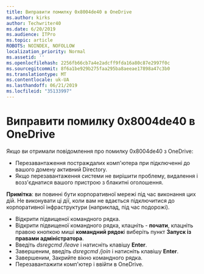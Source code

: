 ```yaml
---
title: Виправити помилку 0x8004de40 в OneDrive
ms.author: kirks
author: Techwriter40
ms.date: 6/20/2019
ms.audience: ITPro
ms.topic: article
ROBOTS: NOINDEX, NOFOLLOW
localization_priority: Normal
ms.assetid: ''
ms.openlocfilehash: 2256fb66cb7a4e2adcff9fda16a80c87e2997f0c
ms.sourcegitcommit: 8f6a1be929b275faa295ba8aeeae17898a47c3b0
ms.translationtype: MT
ms.contentlocale: uk-UA
ms.lasthandoff: 06/21/2019
ms.locfileid: "35133997"
---
```

# <a name="fix-0x8004de40-error-in-onedrive"></a>Виправити помилку 0x8004de40 в OneDrive

Якщо ви отримали повідомлення про помилку 0x8004de40 з OneDrive:

- Перезавантаження постраждалих комп'ютера при підключенні до вашого домену активний Directory.
- Якщо перезавантаження системи не вирішити проблему, видалення і возз'єднатися вашого пристрою з блакитні оголошення. 

**Примітка**: ви повинні бути корпоративної мережі під час виконання цих дій. Не виконувати ці дії, коли вам не вдається підключитися до корпоративної інфраструктури (наприклад, під час подорожі). 

- Відкрити підвищеної командного рядка. 
- Відкрити підвищеної командного рядка, клацніть - **почати**, клацніть правою кнопкою миші **командний рядок**і виберіть пункт **Запуск із правами адміністратора**.
- Введіть *dsregcmd /leave* і натисніть клавішу **Enter**.
- Завершеним, введіть *dsregcmd /join* і натисніть клавішу **Enter**.
- Завершеним, Закрийте вікно командного рядка.
- Перезавантажити комп'ютер і ввійти в OneDrive.